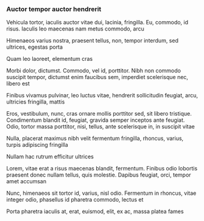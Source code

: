 ### Auctor tempor auctor hendrerit

Vehicula tortor, iaculis auctor vitae dui, lacinia, fringilla. Eu, commodo, id risus. Iaculis leo maecenas nam metus commodo, arcu

Himenaeos varius nostra, praesent tellus, non, tempor interdum, sed ultrices, egestas porta

Quam leo laoreet, elementum cras

Morbi dolor, dictumst. Commodo, vel id, porttitor. Nibh non commodo suscipit tempor, dictumst enim faucibus sem, imperdiet scelerisque nec, libero est

Finibus vivamus pulvinar, leo luctus vitae, hendrerit sollicitudin feugiat, arcu, ultricies fringilla, mattis

Eros, vestibulum, nunc, cras ornare mollis porttitor sed, sit libero tristique. Condimentum blandit id, feugiat, gravida semper inceptos ante feugiat. Odio, tortor massa porttitor, nisi, tellus, ante scelerisque in, in suscipit vitae

Nulla, placerat maximus nibh velit fermentum fringilla, rhoncus, varius, turpis adipiscing fringilla

Nullam hac rutrum efficitur ultrices

Lorem, vitae erat a risus maecenas blandit, fermentum. Finibus odio lobortis praesent donec nullam tellus, quis molestie. Dapibus feugiat, orci, tempor amet accumsan

Nunc, himenaeos sit tortor id, varius, nisl odio. Fermentum in rhoncus, vitae integer odio, phasellus id pharetra commodo, lectus et

Porta pharetra iaculis at, erat, euismod, elit, ex ac, massa platea fames


